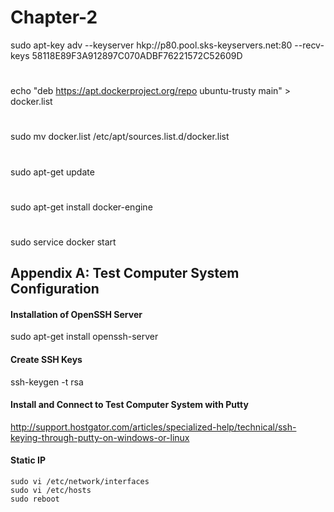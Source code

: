 # Chapter-2
sudo apt-key adv --keyserver hkp://p80.pool.sks-keyservers.net:80 --recv-keys 58118E89F3A912897C070ADBF76221572C52609D
# 
echo "deb https://apt.dockerproject.org/repo ubuntu-trusty main" > docker.list
# 
sudo mv docker.list /etc/apt/sources.list.d/docker.list
# 
sudo apt-get update
# 
sudo apt-get install docker-engine
# 
sudo service docker start

## Appendix A: Test Computer System Configuration
#### Installation of OpenSSH Server
sudo apt-get install openssh-server
#### Create SSH Keys
ssh-keygen -t rsa
#### Install and Connect to Test Computer System with Putty
http://support.hostgator.com/articles/specialized-help/technical/ssh-keying-through-putty-on-windows-or-linux
#### Static IP
```
sudo vi /etc/network/interfaces
sudo vi /etc/hosts
sudo reboot




